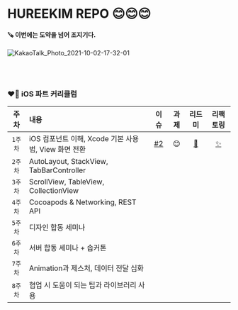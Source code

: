 # HUREEKIM REPO 😊😊😊

#### 🪚 이번에는 도약을 넘어 조지기다.

![KakaoTalk_Photo_2021-10-02-17-32-01](https://user-images.githubusercontent.com/63235947/135709378-997aac5f-bb45-4ade-b44f-e2669583c1fc.png)


<br/> <br/>

### ❤️‍🔥 iOS 파트 커리큘럼 

| 주차 | 내용 | 이슈 | 과제 | 리드미 | 리팩토링 |
|:------:|:------|:------:|:------:|:------:|:-:|
|`1주차`| iOS 컴포넌트 이해, Xcode 기본 사용법, View 화면 전환|[#2](https://github.com/29th-WE-SOPT-iOS-Part/KimRuHee/issues/2)|😊|[🥳](https://elastic-failing-242.notion.site/1-346d8696de7d46bf9df414448ea67ff5)|[✨](https://elastic-failing-242.notion.site/1-4697482733f246c98b2b7711d2e71859)|
|`2주차`| AutoLayout, StackView, TabBarController | | | |
|`3주차`| ScrollView, TableView, CollectionView | | | |
|`4주차`| Cocoapods & Networking, REST API | | | |
|`5주차`| 디자인 합동 세미나 | | | |
|`6주차`| 서버 합동 세미나 + 솝커톤 | | | |
|`7주차`| Animation과 제스처, 데이터 전달 심화 | | | |
|`8주차`| 협업 시 도움이 되는 팁과 라이브러리 사용 | | | |
